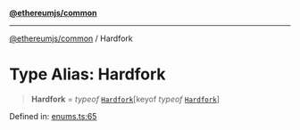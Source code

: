 [**@ethereumjs/common**](../README.md)

***

[@ethereumjs/common](../README.md) / Hardfork

# Type Alias: Hardfork

> **Hardfork** = *typeof* [`Hardfork`](../variables/Hardfork.md)\[keyof *typeof* [`Hardfork`](../variables/Hardfork.md)\]

Defined in: [enums.ts:65](https://github.com/ethereumjs/ethereumjs-monorepo/blob/master/packages/common/src/enums.ts#L65)
